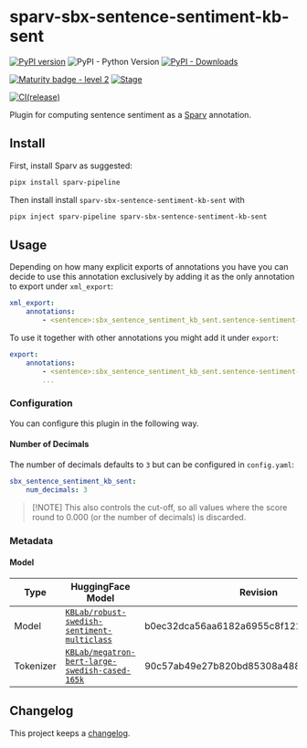 # sparv-sbx-sentence-sentiment-kb-sent

[![PyPI version](https://badge.fury.io/py/sparv-sbx-sentence-sentiment-kb-sent.svg)](https://pypi.org/project/sparv-sbx-sentence-sentiment-kb-sent)
![PyPI - Python Version](https://img.shields.io/pypi/pyversions/sparv-sbx-sentence-sentiment-kb-sent)
[![PyPI - Downloads](https://img.shields.io/pypi/dm/sparv-sbx-sentence-sentiment-kb-sent)](https://pypi.org/project/sparv-sbx-sentence-sentiment-kb-sent/)

[![Maturity badge - level 2](https://img.shields.io/badge/Maturity-Level%202%20--%20First%20Release-yellowgreen.svg)](https://github.com/spraakbanken/getting-started/blob/main/scorecard.md)
[![Stage](https://img.shields.io/pypi/status/sparv-sbx-sentence-sentiment-kb-sent)](https://pypi.org/project/sparv-sbx-sentence-sentiment-kb-sent/)

[![CI(release)](https://github.com/spraakbanken/sparv-sbx-sentiment-analysis/actions/workflows/release-sentence-sentiment-kb-sent.yml/badge.svg)](https://github.com/spraakbanken/sparv-sbx-sentiment-analysis/actions/workflows/release-sentence-sentiment-kb-sent.yml)

Plugin for computing sentence sentiment as a [Sparv](https://github.com/spraakbanken/sparv-pipeline) annotation.

## Install

First, install Sparv as suggested:

```bash
pipx install sparv-pipeline
```

Then install install `sparv-sbx-sentence-sentiment-kb-sent` with

```bash
pipx inject sparv-pipeline sparv-sbx-sentence-sentiment-kb-sent
```

## Usage

Depending on how many explicit exports of annotations you have you can decide to use this
annotation exclusively by adding it as the only annotation to export under `xml_export`:

```yaml
xml_export:
    annotations:
        - <sentence>:sbx_sentence_sentiment_kb_sent.sentence-sentiment--kb-sent
```

To use it together with other annotations you might add it under `export`:

```yaml
export:
    annotations:
        - <sentence>:sbx_sentence_sentiment_kb_sent.sentence-sentiment--kb-sent
        ...
```

### Configuration

You can configure this plugin in the following way.

#### Number of Decimals

The number of decimals defaults to `3` but can be configured in `config.yaml`:

```yaml
sbx_sentence_sentiment_kb_sent:
    num_decimals: 3
```

> [!NOTE] This also controls the cut-off, so all values where the score round to 0.000 (or the number of decimals) is discarded.

### Metadata

#### Model

Type | HuggingFace Model | Revision
--- | --- | ---
Model | [`KBLab/robust-swedish-sentiment-multiclass`](https://huggingface.co/KBLab/robust-swedish-sentiment-multiclass) | b0ec32dca56aa6182a6955c8f12129bbcbc7fdbd
Tokenizer | [`KBLab/megatron-bert-large-swedish-cased-165k`](https://huggingface.co/KBLab/megatron-bert-large-swedish-cased-165k)  | 90c57ab49e27b820bd85308a488409dfea25600d

## Changelog

This project keeps a [changelog](./CHANGELOG.md).

